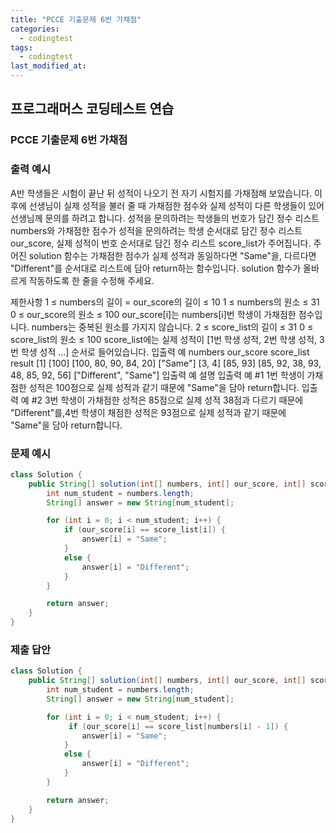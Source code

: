 ```yaml
---
title: "PCCE 기출문제 6번 가채점"
categories:
  - codingtest
tags:
  - codingtest
last_modified_at:
---
```


## 프로그래머스 코딩테스트 연습

### PCCE 기출문제 6번 가채점

### 출력 예시
A반 학생들은 시험이 끝난 뒤 성적이 나오기 전 자기 시험지를 가채점해 보았습니다. 이후에 선생님이 실제 성적을 불러 줄 때 가채점한 점수와 실제 성적이 다른 학생들이 있어 선생님께 문의를 하려고 합니다.
성적을 문의하려는 학생들의 번호가 담긴 정수 리스트 numbers와 가채점한 점수가 성적을 문의하려는 학생 순서대로 담긴 정수 리스트 our_score, 실제 성적이 번호 순서대로 담긴 정수 리스트 score_list가 주어집니다. 주어진 solution 함수는 가채점한 점수가 실제 성적과 동일하다면 "Same"을, 다르다면 "Different"를 순서대로 리스트에 담아 return하는 함수입니다. solution 함수가 올바르게 작동하도록 한 줄을 수정해 주세요.

제한사항
1 ≤ numbers의 길이 = our_score의 길이 ≤ 10
1 ≤ numbers의 원소 ≤ 31
0 ≤ our_score의 원소 ≤ 100
our_score[i]는 numbers[i]번 학생이 가채점한 점수입니다.
numbers는 중복된 원소를 가지지 않습니다.
2 ≤ score_list의 길이 ≤ 31
0 ≤ score_list의 원소 ≤ 100
score_list에는 실제 성적이 [1번 학생 성적, 2번 학생 성적, 3번 학생 성적 …] 순서로 들어있습니다.
입출력 예
numbers	our_score	score_list	                        result
[1]	    [100]	    [100, 80, 90, 84, 20]	            ["Same"]
[3, 4]	[85, 93]	[85, 92, 38, 93, 48, 85, 92, 56]	["Different", "Same"]
입출력 예 설명
입출력 예 #1
1번 학생이 가채점한 성적은 100점으로 실제 성적과 같기 때문에 "Same"을 담아 return합니다.
입출력 예 #2
3번 학생이 가채점한 성적은 85점으로 실제 성적 38점과 다르기 때문에 "Different"를,4번 학생이 채점한 성적은 93점으로 실제 성적과 같기 때문에 "Same"을 담아 return합니다.

### 문제 예시
```java
class Solution {
    public String[] solution(int[] numbers, int[] our_score, int[] score_list) {
        int num_student = numbers.length;
        String[] answer = new String[num_student];

        for (int i = 0; i < num_student; i++) {
            if (our_score[i] == score_list[i]) {
                answer[i] = "Same";
            }
            else {
                answer[i] = "Different";
            }
        }

        return answer;
    }
}

```

### 제출 답안
```java
class Solution {
    public String[] solution(int[] numbers, int[] our_score, int[] score_list) {
        int num_student = numbers.length;
        String[] answer = new String[num_student];

        for (int i = 0; i < num_student; i++) {
             if (our_score[i] == score_list[numbers[i] - 1]) {
                answer[i] = "Same";
            }
            else {
                answer[i] = "Different";
            }
        }

        return answer;
    }
}

```